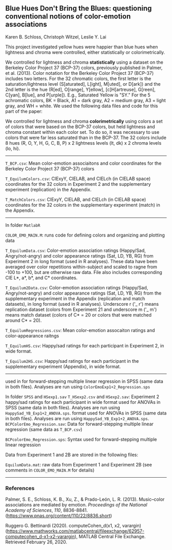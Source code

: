 ## Blue Hues Don't Bring the Blues: questioning conventional notions of color-emotion associations
Karen B. Schloss, Christoph Witzel, Leslie Y. Lai

This project investigated yellow hues were happier than blue hues when lightness and chroma were controlled, either statistically or colorimetrically. 

We controlled for lightness and chroma **statistically** using a dataset on the Berkeley Color Project 37 (BCP-37) colors, previously published in Palmer, et al. (2013). Color notation for the Berkeley Color Project 37 (BCP-37) includes two letters. For the 32 chromatic colors, the first letter is the saturation/lightness level (S[aturated], L[ight], M[uted], or D[ark]) and the 2nd letter is the hue (R[ed], O[range], Y[ellow], [c]H[artreuse], G[reen], C[yan], B[lue], and P[urple]). E.g., Saturated Yellow is "SY." For the 5 achromatic colors, BK = Black, A1 = dark gray, A2 = medium gray, A3 = light gray, and WH = white. We used the following data files and code for this part of the paper:
 
We controlled for lightness and chroma **colorimetrically** using colors a set of colors that were based on the BCP-37 colors, but held lightness and chroma constant within each color set. To do so, it was necessary to use colors that were far less saturated than in the BCP-37. The 32 colors include 8 hues (R, O, Y, H, G, C, B, P) x 2 lightness levels (lt, dk) x 2 chroma levels (lo, hi). 

 ---

`T_BCP.csv`: Mean color-emotion associaitons and color coordinates for the Berkeley Color Project 37 (BCP-37) colors

`T_EquilumColors.csv`: CIExyY, CIELAB, and CIELch (in CIELAB space) coordinates for the 32 colors in Experiment 2 and the supplementary experiment (replication) in the Appendix. 

`T_MatchColors.csv`: CIExyY, CIELAB, and CIELch (in CIELAB space) coordinates for the 32 colors in the supplementary experiment (match) in the Appendix. 

 
 ---
 In folder `MatlabR`
 
`COLOR_EMO_MAIN.M`: runs code for defining colors and organizing and plotting data
  
`T_EquilumData.csv`: Color-emotion association ratings (Happy/Sad, Angry/not-angry) and color appearance ratings (Sat, LD, YB, RG) from Experiment 2 in long format (used in R analyses). These data have been averaged over color repetitions within-subject and scaled to ragne from -100 to +100, but are otherwise raw data. File also includes corresponding CIE L*, a*, b*, and C* coordinates. 

`T_Equilum2Data.csv`: Color-emotion association ratings (Happy/Sad, Angry/not-angry) and color appearance ratings (Sat, LD, YB, RG) from the supplementary experiment in the Appendix (replication and match datasets), in long format (used in R analyses). Underscore r ('_ r') means replication dataset (colors from Experiment 21 and underscore m ('_ m') means match dataset (colors of C* = 20 or colors that were matched around C* = 20). 

`T_EquilumRegressions.csv`: Mean color-emotion assocaiton ratings and color-appearance raitngs 

`T_EquilumHS.csv`: Happy/sad ratings for each participant in Experiment 2, in wide format.

`T_Equilum2HS.csv`: Happy/sad ratings for each participant in the supplementary experiment (Appendix), in wide format.



--- 
used in for forward-stepping multiple linear regression in SPSS (same data in both files). Analyses are run using `ColorEmoExp1+2_Regression.sps`

 In folder `SPSS`
 and `HSexp1.sav`
 `T_HSexp2.csv` and `HSexp2.sav`: Experiment 2 happy/sad ratings for each participant in wide format used for ANOVAs in SPSS (same data in both files). Analyses are run using `HappySad_YB_Exp1+2_ANOVA.sps`.
  format used for ANOVAs in SPSS (same data in both files). Analyses are run using `HappySad_YB_Exp1+2_ANOVA.sps`. 
`BCPColorEmo_Regression.sav`: Data for forward-stepping multiple linear regression (same data as `T_BCP.csv`)

`BCPcolorEmo_Regression.sps`: Syntax used for forward-stepping multiple linear regression 


Data from Experiment 1 and 2B are stored in the following files:

`EquilumData.mat`: raw data from Experiment 1 and Experiment 2B (see comments in `COLOR_EMO_MAIN.M` for details)


---

### References
Palmer, S. E., Schloss, K. B., Xu, Z., & Prado-León, L. R. (2013). Music–color associations are mediated by emotion. _Proceedings of the National Academy of Sciences_, _110_, 8836-8841. (https://www.pnas.org/content/110/22/8836.short)

Ruggero G. Bettinardi (2020). computeCohen_d(x1, x2, varargin) (https://www.mathworks.com/matlabcentral/fileexchange/62957-computecohen_d-x1-x2-varargin), MATLAB Central File Exchange. Retrieved February 26, 2020.

